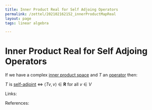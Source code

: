 ```yaml
---
title: Inner Product Real for Self Adjoing Operators
permalink: /zettel/202102162152_innerProductMapReal
layout: page
tags: linear algebra

---
```

# Inner Product Real for Self Adjoing Operators

If we have a complex [inner product space](202102141708_innerProductSpace) and $T$ an [operator](202102082104_operatorDefinition)
then: 

$T$ is [self-adjoint](202102162040_selfAdjointOperator) $\iff$ $\langle T v, v \rangle \in \mathbf{R}$ for all $v \in V$

Links: 

References: 

